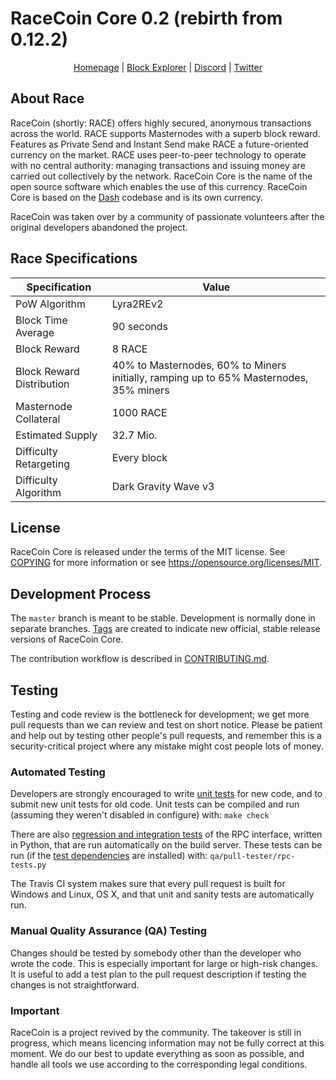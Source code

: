 # RaceCoin Core 0.2 (rebirth from 0.12.2)

<p align="center">
  <a href="https://www.racecurrency.com">Homepage</a> | <a href="http://explorer.racecurrency.com/">Block Explorer</a> | <a href="https://discord.gg/knxGVP">Discord</a> | <a href="https://twitter.com/RaceCryptoCoin">Twitter</a>
</p>

## About Race

RaceCoin (shortly: RACE) offers highly secured, anonymous transactions across the world. RACE supports Masternodes with a superb block reward. Features as Private Send and Instant Send make RACE a future-oriented currency on the market. RACE uses peer-to-peer technology to operate with no central authority: managing transactions and issuing money are carried out collectively by the network. RaceCoin Core is the name of the open source software which enables the use of this currency. RaceCoin Core is based on the [Dash](https://www.dash.org) codebase and is its own currency.

RaceCoin was taken over by a community of passionate volunteers after the original developers abandoned the project.

## Race Specifications

| Specification | Value |
| ------ | ------ |
| PoW Algorithm | Lyra2REv2 |
| Block Time Average | 90 seconds |
| Block Reward | 8 RACE |
| Block Reward Distribution | 40% to Masternodes, 60% to Miners initially, ramping up to 65% Masternodes, 35% miners |
| Masternode Collateral | 1000 RACE |
| Estimated Supply | 32.7 Mio. |
| Difficulty Retargeting | Every block |
| Difficulty Algorithm | Dark Gravity Wave v3 | 

## License

RaceCoin Core is released under the terms of the MIT license. See [COPYING](COPYING) for more
information or see https://opensource.org/licenses/MIT.

## Development Process

The `master` branch is meant to be stable. Development is normally done in separate branches.
[Tags](https://github.com/racecrypto/race/tags) are created to indicate new official,
stable release versions of RaceCoin Core.

The contribution workflow is described in [CONTRIBUTING.md](CONTRIBUTING.md).

## Testing

Testing and code review is the bottleneck for development; we get more pull
requests than we can review and test on short notice. Please be patient and help out by testing
other people's pull requests, and remember this is a security-critical project where any mistake might cost people
lots of money.

### Automated Testing

Developers are strongly encouraged to write [unit tests](/doc/unit-tests.md) for new code, and to
submit new unit tests for old code. Unit tests can be compiled and run
(assuming they weren't disabled in configure) with: `make check`

There are also [regression and integration tests](/qa) of the RPC interface, written
in Python, that are run automatically on the build server.
These tests can be run (if the [test dependencies](/qa) are installed) with: `qa/pull-tester/rpc-tests.py`

The Travis CI system makes sure that every pull request is built for Windows
and Linux, OS X, and that unit and sanity tests are automatically run.

### Manual Quality Assurance (QA) Testing

Changes should be tested by somebody other than the developer who wrote the
code. This is especially important for large or high-risk changes. It is useful
to add a test plan to the pull request description if testing the changes is
not straightforward.

### Important

RaceCoin is a project revived by the community. The takeover is still in progress, which means licencing information may not be fully correct at this moment. We do our best to update everything as soon as possible, and handle all tools we use according to the corresponding legal conditions.







